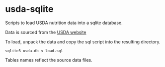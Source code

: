# usda-sqlite
Scripts to load USDA nutrition data into a sqlite database.

Data is sourced from the [USDA website](http://www.ars.usda.gov/Services/docs.htm?docid=8964)

To load, unpack the data and copy the sql script into the resulting directory.

    sqlite3 usda.db < load.sql

Tables names reflect the source data files.
